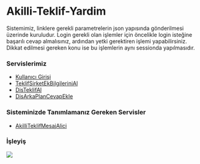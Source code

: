 <h1>Akilli-Teklif-Yardim</h1>

Sistemimiz, linklere gerekli parametrelerin json yapısında gönderilmesi üzerinde kuruludur. Login gerekli olan işlemler için öncelikle login isteğine başarılı cevap almalısınız, ardından yetki gerektiren işlemi yapabilirsiniz. Dikkat edilmesi gereken konu ise bu işlemlerin aynı sessionda yapılmasıdır.


<h3>Servislerimiz</h3>
<ul>
  <li><a href='1-Kullanici-Girisi.md' >Kullanıcı Girişi</a></li>
  <li><a href='2-Teklif-Sirket-Ek-Bilgilerinin-Alinmasi.md' >TeklifSirketEkBilgileriniAl</a></li>
  <li><a href='3-Dis-Teklif-Al.md' >DisTeklifAl</a></li>
  <li><a href='5-Dis-ArkaPlan-Cevap-Ekle.md' >DisArkaPlanCevapEkle</a></li>
</ul>

<h3>Sisteminizde Tanımlamanız Gereken Servisler</h3>
<ul>
  <li><a href='4-DisSistem-AkilliTeklifMesajAlici.md'>AkilliTeklifMesajAlici</a></li>
</ul>

<h3>İşleyiş</h3>
<img src='https://admin.adayazilim.com/img/AAWTeklif-TeklifAlmaServisiOzetDiagram.jpg'>

